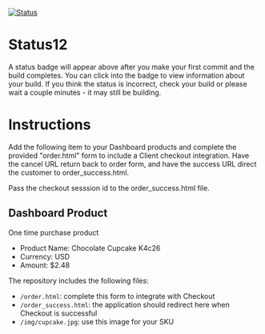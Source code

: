 [![Status](https://img.shields.io/badge/status-NOT%20SUBMITTABLE%20COMMIT:%2082db511f02e7fd57983c1e35382eb8a6e3fa9102-critical.svg)](https://github.com/raysaavedra-work/bakery_scaffold_iMCMcQBLNFOzbmUf/commit/82db511f02e7fd57983c1e35382eb8a6e3fa9102)





# Status12

A status badge will appear above after you make your first commit and the build completes. You can click into the badge to view information about your build. If you think the status is incorrect, check your build or please wait a couple minutes - it may still be building.

# Instructions

Add the following item to your Dashboard products and complete the provided "order.html" form to include a Client checkout integration. Have the cancel URL return back to order form, and have the success URL direct the customer to order_success.html.

Pass the checkout sesssion id to the order_success.html file.

## Dashboard Product
One time purchase product
* Product Name: Chocolate Cupcake K4c26
* Currency: USD
* Amount: $2.48

The repository includes the following files:
* `/order.html`: complete this form to integrate with Checkout
* `/order_success.html`: the application should redirect here when Checkout is successful
* `/img/cupcake.jpg`: use this image for your SKU
